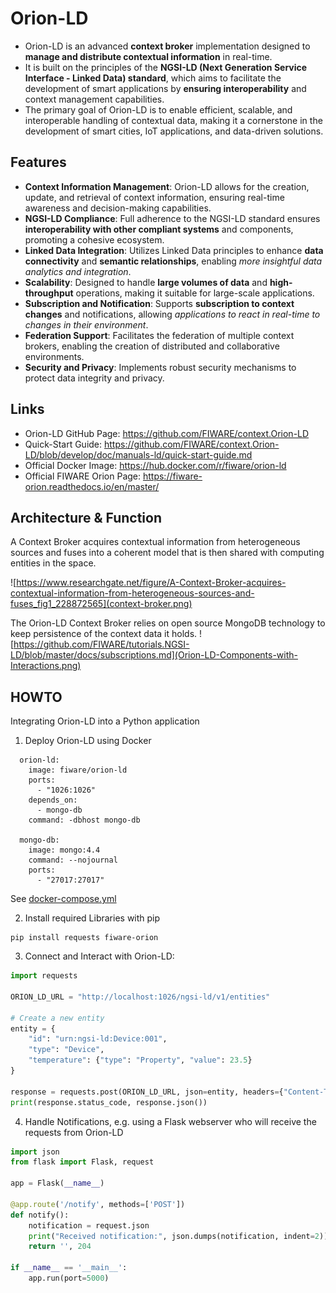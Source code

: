 # Orion-LD

- Orion-LD is an advanced **context broker** implementation designed to **manage and distribute contextual information** in real-time.
- It is built on the principles of the **NGSI-LD (Next Generation Service Interface - Linked Data) standard**, which aims to facilitate the development of smart applications by **ensuring interoperability** and context management capabilities.
- The primary goal of Orion-LD is to enable efficient, scalable, and interoperable handling of contextual data, making it a cornerstone in the development of smart cities, IoT applications, and data-driven solutions.

## Features

- **Context Information Management**: Orion-LD allows for the creation, update, and retrieval of context information, ensuring real-time awareness and decision-making capabilities.
- **NGSI-LD Compliance**: Full adherence to the NGSI-LD standard ensures **interoperability with other compliant systems** and components, promoting a cohesive ecosystem.
- **Linked Data Integration**: Utilizes Linked Data principles to enhance **data connectivity** and **semantic relationships**, enabling *more insightful data analytics and integration*.
- **Scalability**: Designed to handle **large volumes of data** and **high-throughput** operations, making it suitable for large-scale applications.
- **Subscription and Notification**: Supports **subscription to context changes** and notifications, allowing *applications to react in real-time to changes in their environment*.
- **Federation Support**: Facilitates the federation of multiple context brokers, enabling the creation of distributed and collaborative environments.
- **Security and Privacy**: Implements robust security mechanisms to protect data integrity and privacy.

## Links

- Orion-LD GitHub Page: https://github.com/FIWARE/context.Orion-LD
- Quick-Start Guide: https://github.com/FIWARE/context.Orion-LD/blob/develop/doc/manuals-ld/quick-start-guide.md
- Official Docker Image: https://hub.docker.com/r/fiware/orion-ld
- Official FIWARE Orion Page: https://fiware-orion.readthedocs.io/en/master/


## Architecture & Function

A Context Broker acquires contextual information from heterogeneous sources and fuses into a coherent model that is then shared with computing entities in the space. 

![https://www.researchgate.net/figure/A-Context-Broker-acquires-contextual-information-from-heterogeneous-sources-and-fuses_fig1_228872565](context-broker.png)

 The Orion-LD Context Broker relies on open source MongoDB technology to keep persistence of the context data it holds.
 ![https://github.com/FIWARE/tutorials.NGSI-LD/blob/master/docs/subscriptions.md](Orion-LD-Components-with-Interactions.png)

 ## HOWTO

Integrating Orion-LD into a Python application

1. Deploy Orion-LD using Docker
```docker
  orion-ld:
    image: fiware/orion-ld
    ports:
      - "1026:1026"
    depends_on:
      - mongo-db
    command: -dbhost mongo-db

  mongo-db:
    image: mongo:4.4
    command: --nojournal
    ports:
      - "27017:27017"
```
See [docker-compose.yml](../docker-compose.yml)

2. Install required Libraries with pip
```shell
pip install requests fiware-orion
```

3. Connect and Interact with Orion-LD:
```python
import requests

ORION_LD_URL = "http://localhost:1026/ngsi-ld/v1/entities"

# Create a new entity
entity = {
    "id": "urn:ngsi-ld:Device:001",
    "type": "Device",
    "temperature": {"type": "Property", "value": 23.5}
}

response = requests.post(ORION_LD_URL, json=entity, headers={"Content-Type": "application/json"})
print(response.status_code, response.json())
```

4. Handle Notifications, e.g. using a Flask webserver who will receive the requests from Orion-LD
```python
import json
from flask import Flask, request

app = Flask(__name__)

@app.route('/notify', methods=['POST'])
def notify():
    notification = request.json
    print("Received notification:", json.dumps(notification, indent=2))
    return '', 204

if __name__ == '__main__':
    app.run(port=5000)
```